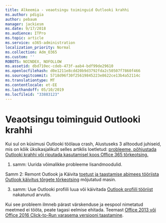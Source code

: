 ```yaml
---
title: Alkeemia - veaotsingu toiminguid Outlooki krahhi
ms.author: pdigia
author: pebaum
manager: jackiesm
ms.date: 9/17/2018
ms.audience: ITPro
ms.topic: article
ms.service: o365-administration
localization_priority: Normal
ms.collection: Adm_O365
ms.custom: ''
ROBOTS: NOINDEX, NOFOLLOW
ms.assetid: dbd710ec-cdeb-473f-aab4-bdf99de29610
ms.openlocfilehash: d0e1211e8cdd20b9d3792fda2c50507f7860f466
ms.sourcegitcommit: 5718d96f30f25619845223e8622ce13b4a52114c
ms.translationtype: MT
ms.contentlocale: et-EE
ms.lasthandoff: 05/10/2019
ms.locfileid: "33883123"
---
```

# <a name="outlook-crash-troubleshooting-steps"></a>Veaotsingu toiminguid Outlooki krahhi

Kui sul on küsimusi Outlooki töölaua crash, Alustuseks 3 alltoodud juhiseid, mis on kõik üksikasjalikult selles artiklis loetletud: [probleeme, põhjustada Outlooki krahhi või riputada kasutamisel koos Office 365 tõrkeotsing.](https://support.microsoft.com/help/2413813/how-to-troubleshoot-issues-that-cause-outlook-to-crash-or-hang-when-us)
  
1. samm: Uurida võimalikke probleeme lisandmoodulid.
  
Samm 2: Remont Outlook ja Käivita [toetust ja taastamise abimees tööriista Outlook käivitus tõrgete tõrkeotsing](https://aka.ms/SaRA-OutlookWontStart) mõjutatud masin. 
  
3. samm: Uue Outlooki profiili luua või käivitada [Outlook profiili tööriist](https://aka.ms/SaRA-OutlookSetupProfile) nakatunud arvutis. 
  
Kui see probleem ilmneb pärast värskenduse ja eespool nimetatud meetmed ei tööta, peate tagasi eelmise ehitada. Teemast [Office 2013 või Office 2016 Click-to-Run varasema versiooni taastamine](https://support.microsoft.com/help/2770432).
  

